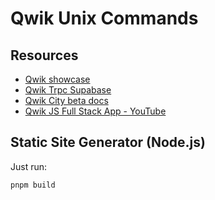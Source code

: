 # Qwik Unix Commands

## Resources

- [Qwik showcase](https://qwik.builder.io/showcase/)
- [Qwik Trpc Supabase](https://github.com/wmalarski/qwik-trpc-supabase)
- [Qwik City beta docs](https://server-fn-docs.qwik-docs.pages.dev/qwikcity/guides/static-site-generation/)
- [Qwik JS Full Stack App - YouTube](https://www.youtube.com/playlist?list=PLkswEDcfBXYcl1gW7L5zyCVF9LpGhlOqu)

## Static Site Generator (Node.js)

Just run: 

```
pnpm build
```
